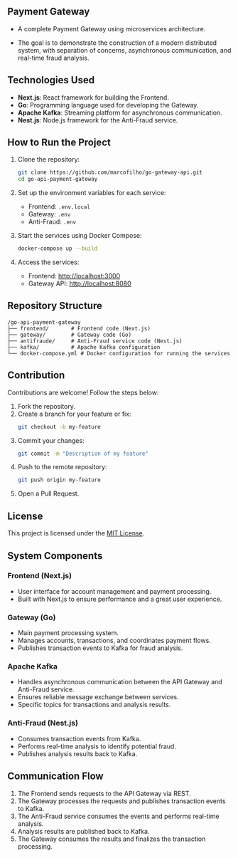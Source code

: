 ## Payment Gateway

- A complete Payment Gateway using microservices architecture.

- The goal is to demonstrate the construction of a modern distributed system, with separation of concerns, asynchronous communication, and real-time fraud analysis.

## Technologies Used

- **Next.js**: React framework for building the Frontend.
- **Go**: Programming language used for developing the Gateway.
- **Apache Kafka**: Streaming platform for asynchronous communication.
- **Nest.js**: Node.js framework for the Anti-Fraud service.

## How to Run the Project

1. Clone the repository:
    ```bash
    git clone https://github.com/marcofilho/go-gateway-api.git
    cd go-api-payment-gateway
    ```

2. Set up the environment variables for each service:
    - Frontend: `.env.local`
    - Gateway: `.env`
    - Anti-Fraud: `.env`

3. Start the services using Docker Compose:
    ```bash
    docker-compose up --build
    ```

4. Access the services:
    - Frontend: [http://localhost:3000](http://localhost:3000)
    - Gateway API: [http://localhost:8080](http://localhost:8080)

## Repository Structure

```plaintext
/go-api-payment-gateway
├── frontend/       # Frontend code (Next.js)
├── gateway/        # Gateway code (Go)
├── antifraude/     # Anti-Fraud service code (Nest.js)
├── kafka/          # Apache Kafka configuration
└── docker-compose.yml # Docker configuration for running the services
```

## Contribution

Contributions are welcome! Follow the steps below:

1. Fork the repository.
2. Create a branch for your feature or fix:
    ```bash
    git checkout -b my-feature
    ```
3. Commit your changes:
    ```bash
    git commit -m "Description of my feature"
    ```
4. Push to the remote repository:
    ```bash
    git push origin my-feature
    ```
5. Open a Pull Request.

## License

This project is licensed under the [MIT License](LICENSE).

## System Components

### Frontend (Next.js)

- User interface for account management and payment processing.
- Built with Next.js to ensure performance and a great user experience.

### Gateway (Go)

- Main payment processing system.
- Manages accounts, transactions, and coordinates payment flows.
- Publishes transaction events to Kafka for fraud analysis.

### Apache Kafka

- Handles asynchronous communication between the API Gateway and Anti-Fraud service.
- Ensures reliable message exchange between services.
- Specific topics for transactions and analysis results.

### Anti-Fraud (Nest.js)

- Consumes transaction events from Kafka.
- Performs real-time analysis to identify potential fraud.
- Publishes analysis results back to Kafka.

## Communication Flow

1. The Frontend sends requests to the API Gateway via REST.
2. The Gateway processes the requests and publishes transaction events to Kafka.
3. The Anti-Fraud service consumes the events and performs real-time analysis.
4. Analysis results are published back to Kafka.
5. The Gateway consumes the results and finalizes the transaction processing.